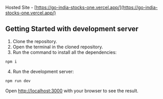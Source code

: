 Hosted Site - [https://go-india-stocks-one.vercel.app/](https://go-india-stocks-one.vercel.app/)


## Getting Started with development server
1. Clone the repository.
2. Open the terminal in the cloned repository.
3. Run the command to install all the dependencies:

```bash
npm i
```

4. Run the development server:

```bash
npm run dev
```

Open [http://localhost:3000](http://localhost:3000) with your browser to see the result.
